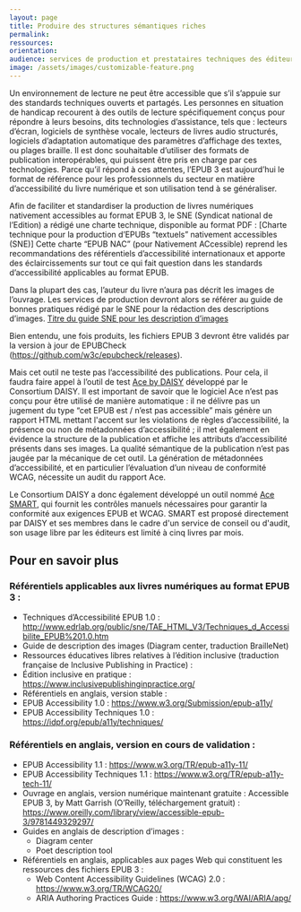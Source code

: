 ```yaml
---
layout: page
title: Produire des structures sémantiques riches 
permalink: 
ressources: 
orientation: 
audience: services de production et prestataires techniques des éditeurs
image: /assets/images/customizable-feature.png
---
```

Un environnement de lecture ne peut être accessible que s’il s’appuie sur des standards techniques ouverts et partagés. Les personnes en situation de handicap recourent à des outils de lecture spécifiquement conçus pour répondre à leurs besoins, dits technologies d’assistance, tels que : lecteurs d’écran, logiciels de synthèse vocale, lecteurs de livres audio structurés, logiciels d’adaptation automatique des paramètres d’affichage des textes, ou plages braille. Il est donc souhaitable d’utiliser des formats de publication interopérables, qui puissent être pris en charge par ces technologies. Parce qu’il répond à ces attentes, l’EPUB 3 est aujourd’hui le format de référence pour les professionnels du secteur en matière d’accessibilité du livre numérique et son utilisation tend à se généraliser.

Afin de faciliter et standardiser la production de livres numériques nativement accessibles au format EPUB 3, le SNE (Syndicat national de l’Edition) a rédigé une charte technique, disponible au format PDF : [Charte technique pour la production d’EPUBs “textuels” nativement accessibles (SNE)]
Cette charte “EPUB NAC” (pour Nativement ACcessible) reprend les recommandations des référentiels d’accessibilité internationaux et apporte des éclaircissements sur tout ce qui fait question dans les standards d’accessibilité applicables au format EPUB. 

Dans la plupart des cas, l’auteur du livre n’aura pas décrit les images de l’ouvrage. Les services de production devront alors se référer au guide de bonnes pratiques rédigé par le SNE pour la rédaction des descriptions d’images.
[Titre du guide SNE pour les description d’images](lien)

Bien entendu, une fois produits, les fichiers EPUB 3 devront être validés par la version à jour de EPUBCheck (https://github.com/w3c/epubcheck/releases). 

Mais cet outil ne teste pas l’accessibilité des publications. Pour cela, il faudra faire appel à l’outil de test [Ace by DAISY](https://daisy.org/activities/software/ace/) développé par le Consortium DAISY. Il est important de savoir que le logiciel Ace n’est pas conçu pour être utilisé de manière automatique : il ne délivre pas un jugement du type “cet EPUB est / n’est pas accessible” mais génère un rapport HTML mettant l'accent sur les violations de règles d’accessibilité, la présence ou non de métadonnées d’accessibilité ; il met également en évidence la structure de la publication et affiche les attributs d’accessibilité présents dans ses images. La qualité sémantique de la publication n’est pas jaugée par la mécanique de cet outil. La génération de métadonnées d’accessibilité, et en particulier l’évaluation d’un niveau de conformité WCAG, nécessite un audit du rapport Ace. 

Le Consortium DAISY a donc également développé un outil nommé [Ace SMART](https://daisy.org/activities/services/smart/), qui fournit les contrôles manuels nécessaires pour garantir la conformité aux exigences EPUB et WCAG. SMART est proposé directement par DAISY et ses membres dans le cadre d'un service de conseil ou d'audit, son usage libre par les éditeurs est limité à cinq livres par mois.

## Pour en savoir plus

### Référentiels applicables aux livres numériques au format EPUB 3 :
* Techniques d’Accessibilité EPUB 1.0 : http://www.edrlab.org/public/sne/TAE_HTML_V3/Techniques_d_Accessibilite_EPUB%201.0.htm 
* Guide de description des images (Diagram center, traduction BrailleNet)
* Ressources éducatives libres relatives à l’édition inclusive (traduction française de Inclusive Publishing in Practice) :
* Édition inclusive en pratique : https://www.inclusivepublishinginpractice.org/
* Référentiels en anglais, version stable :
* EPUB Accessibility 1.0 : https://www.w3.org/Submission/epub-a11y/ 
* EPUB Accessibility Techniques 1.0 : https://idpf.org/epub/a11y/techniques/ 

### Référentiels en anglais, version en cours de validation :
* EPUB Accessibility 1.1 : https://www.w3.org/TR/epub-a11y-11/ 
* EPUB Accessibility Techniques 1.1 : https://www.w3.org/TR/epub-a11y-tech-11/ 
* Ouvrage en anglais, version numérique maintenant gratuite : Accessible EPUB 3, by Matt Garrish (O’Reilly, téléchargement gratuit) : https://www.oreilly.com/library/view/accessible-epub-3/9781449329297/ 
* Guides en anglais de description d’images :
    * Diagram center 
    * Poet description tool 
* Référentiels en anglais, applicables aux pages Web qui constituent les ressources des fichiers EPUB 3 :
    * Web Content Accessibility Guidelines (WCAG) 2.0 : https://www.w3.org/TR/WCAG20/ 
    * ARIA Authoring Practices Guide : https://www.w3.org/WAI/ARIA/apg/ 
